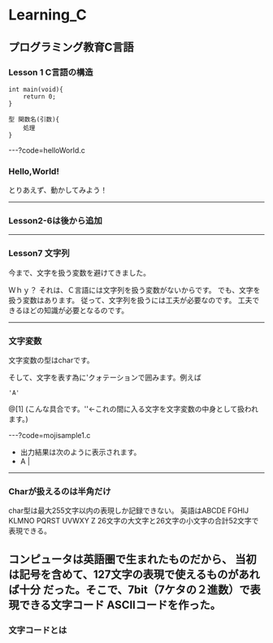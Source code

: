 # Learning_C
プログラミング教育C言語
---
### Lesson 1 C言語の構造
```
int main(void){
    return 0;
}
```
```
型 関数名(引数){
    処理
}
```
---?code=helloWorld.c

### Hello,World!
とりあえず、動かしてみよう！

---
### Lesson2-6は後から追加
---
### Lesson7 文字列

今まで、文字を扱う変数を避けてきました。

Ｗｈｙ？
それは、Ｃ言語には文字列を扱う変数がないからです。
でも、文字を扱う変数はあります。
従って、文字列を扱うには工夫が必要なのです。
工夫できるほどの知識が必要となるのです。

---
### 文字変数

文字変数の型はcharです。

そして、文字を表す為に'クォテーションで囲みます。例えば
```
'A'
```
@[1] (こんな具合です。''←これの間に入る文字を文字変数の中身として扱われます。)

---?code=mojisample1.c

- 出力結果は次のように表示されます。
- A |

---
### Charが扱えるのは半角だけ

char型は最大255文字以内の表現しか記録できない。
英語はABCDE FGHIJ KLMNO PQRST UVWXY Z 
26文字の大文字と26文字の小文字の合計52文字で表現できる。

コンピュータは英語圏で生まれたものだから、
当初は記号を含めて、127文字の表現で使えるものがあれば十分
だった。そこで、7bit（7ケタの２進数）で表現できる文字コード
ASCIIコードを作った。
---
### 文字コードとは

